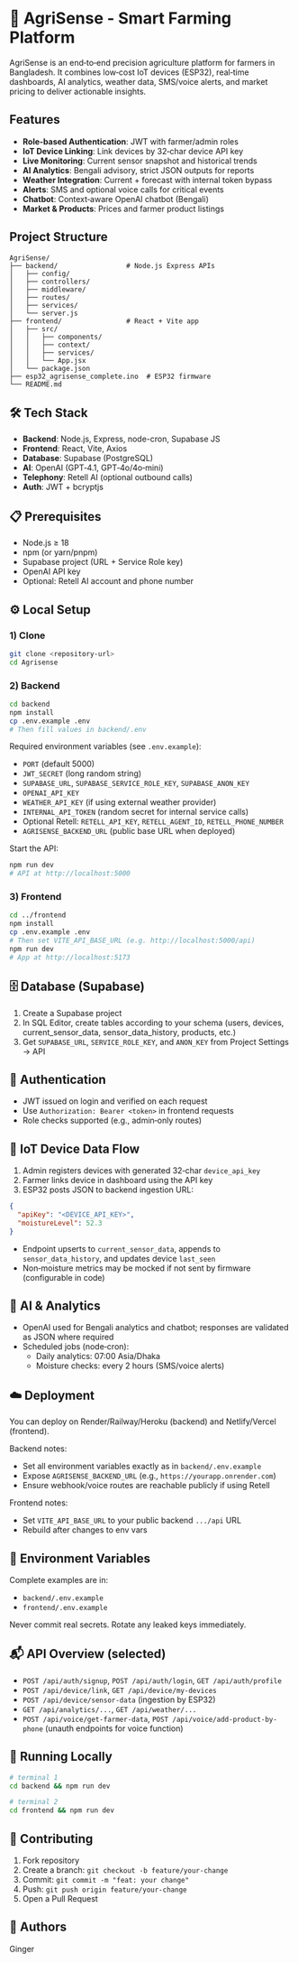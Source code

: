 # 🌾 AgriSense - Smart Farming Platform

AgriSense is an end‑to‑end precision agriculture platform for farmers in Bangladesh. It combines low‑cost IoT devices (ESP32), real‑time dashboards, AI analytics, weather data, SMS/voice alerts, and market pricing to deliver actionable insights.

## Features

- **Role-based Authentication**: JWT with farmer/admin roles
- **IoT Device Linking**: Link devices by 32‑char device API key
- **Live Monitoring**: Current sensor snapshot and historical trends
- **AI Analytics**: Bengali advisory, strict JSON outputs for reports
- **Weather Integration**: Current + forecast with internal token bypass
- **Alerts**: SMS and optional voice calls for critical events
- **Chatbot**: Context‑aware OpenAI chatbot (Bengali)
- **Market & Products**: Prices and farmer product listings

## Project Structure

```
AgriSense/
├── backend/                 # Node.js Express APIs
│   ├── config/
│   ├── controllers/
│   ├── middleware/
│   ├── routes/
│   ├── services/
│   └── server.js
├── frontend/                # React + Vite app
│   ├── src/
│   │   ├── components/
│   │   ├── context/
│   │   ├── services/
│   │   └── App.jsx
│   └── package.json
├── esp32_agrisense_complete.ino  # ESP32 firmware
└── README.md
```

## 🛠️ Tech Stack

- **Backend**: Node.js, Express, node-cron, Supabase JS
- **Frontend**: React, Vite, Axios
- **Database**: Supabase (PostgreSQL)
- **AI**: OpenAI (GPT‑4.1, GPT‑4o/4o‑mini)
- **Telephony**: Retell AI (optional outbound calls)
- **Auth**: JWT + bcryptjs

## 📋 Prerequisites

- Node.js ≥ 18
- npm (or yarn/pnpm)
- Supabase project (URL + Service Role key)
- OpenAI API key
- Optional: Retell AI account and phone number

## ⚙️ Local Setup

### 1) Clone
```bash
git clone <repository-url>
cd Agrisense
```

### 2) Backend
```bash
cd backend
npm install
cp .env.example .env
# Then fill values in backend/.env
```

Required environment variables (see `.env.example`):

- `PORT` (default 5000)
- `JWT_SECRET` (long random string)
- `SUPABASE_URL`, `SUPABASE_SERVICE_ROLE_KEY`, `SUPABASE_ANON_KEY`
- `OPENAI_API_KEY`
- `WEATHER_API_KEY` (if using external weather provider)
- `INTERNAL_API_TOKEN` (random secret for internal service calls)
- Optional Retell: `RETELL_API_KEY`, `RETELL_AGENT_ID`, `RETELL_PHONE_NUMBER`
- `AGRISENSE_BACKEND_URL` (public base URL when deployed)

Start the API:
```bash
npm run dev
# API at http://localhost:5000
```

### 3) Frontend
```bash
cd ../frontend
npm install
cp .env.example .env
# Then set VITE_API_BASE_URL (e.g. http://localhost:5000/api)
npm run dev
# App at http://localhost:5173
```

## 🗄️ Database (Supabase)

1. Create a Supabase project
2. In SQL Editor, create tables according to your schema (users, devices, current_sensor_data, sensor_data_history, products, etc.)
3. Get `SUPABASE_URL`, `SERVICE_ROLE_KEY`, and `ANON_KEY` from Project Settings → API

## 🔐 Authentication

- JWT issued on login and verified on each request
- Use `Authorization: Bearer <token>` in frontend requests
- Role checks supported (e.g., admin‑only routes)

## 📡 IoT Device Data Flow

1. Admin registers devices with generated 32‑char `device_api_key`
2. Farmer links device in dashboard using the API key
3. ESP32 posts JSON to backend ingestion URL:

```json
{
  "apiKey": "<DEVICE_API_KEY>",
  "moistureLevel": 52.3
}
```

- Endpoint upserts to `current_sensor_data`, appends to `sensor_data_history`, and updates device `last_seen`
- Non‑moisture metrics may be mocked if not sent by firmware (configurable in code)

## 🤖 AI & Analytics

- OpenAI used for Bengali analytics and chatbot; responses are validated as JSON where required
- Scheduled jobs (node‑cron):
  - Daily analytics: 07:00 Asia/Dhaka
  - Moisture checks: every 2 hours (SMS/voice alerts)

## ☁️ Deployment

You can deploy on Render/Railway/Heroku (backend) and Netlify/Vercel (frontend).

Backend notes:
- Set all environment variables exactly as in `backend/.env.example`
- Expose `AGRISENSE_BACKEND_URL` (e.g., `https://yourapp.onrender.com`)
- Ensure webhook/voice routes are reachable publicly if using Retell

Frontend notes:
- Set `VITE_API_BASE_URL` to your public backend `.../api` URL
- Rebuild after changes to env vars

## 🔧 Environment Variables

Complete examples are in:
- `backend/.env.example`
- `frontend/.env.example`

Never commit real secrets. Rotate any leaked keys immediately.

## 📬 API Overview (selected)

- `POST /api/auth/signup`, `POST /api/auth/login`, `GET /api/auth/profile`
- `POST /api/device/link`, `GET /api/device/my-devices`
- `POST /api/device/sensor-data` (ingestion by ESP32)
- `GET /api/analytics/...`, `GET /api/weather/...`
- `POST /api/voice/get-farmer-data`, `POST /api/voice/add-product-by-phone` (unauth endpoints for voice function)

## 🧪 Running Locally

```bash
# terminal 1
cd backend && npm run dev

# terminal 2
cd frontend && npm run dev
```

## 🤝 Contributing

1. Fork repository
2. Create a branch: `git checkout -b feature/your-change`
3. Commit: `git commit -m "feat: your change"`
4. Push: `git push origin feature/your-change`
5. Open a Pull Request

## 👥 Authors

Ginger
